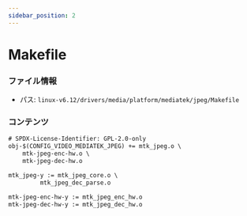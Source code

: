 ```yaml
---
sidebar_position: 2
---
```

# Makefile

### ファイル情報

- パス: `linux-v6.12/drivers/media/platform/mediatek/jpeg/Makefile`

### コンテンツ

```txt
# SPDX-License-Identifier: GPL-2.0-only
obj-$(CONFIG_VIDEO_MEDIATEK_JPEG) += mtk_jpeg.o \
	mtk-jpeg-enc-hw.o \
	mtk-jpeg-dec-hw.o

mtk_jpeg-y := mtk_jpeg_core.o \
		 mtk_jpeg_dec_parse.o

mtk-jpeg-enc-hw-y := mtk_jpeg_enc_hw.o
mtk-jpeg-dec-hw-y := mtk_jpeg_dec_hw.o

```
